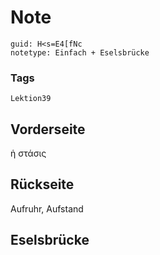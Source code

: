 # Note
```
guid: H<s=E4[fNc
notetype: Einfach + Eselsbrücke
```

### Tags
```
Lektion39
```

## Vorderseite
ἡ στάσις

## Rückseite
Aufruhr, Aufstand

## Eselsbrücke

